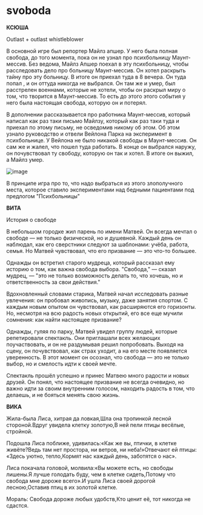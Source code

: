 # svoboda

**КСЮША**

Outlast + outlast whistleblower

В основной игре был репортер Майлз апшер. У него была полная свобода, до того момента, пока он не узнал про психбольницу Маунт-мессив. Без ведома, Майлз Апшер поехал в эту психбольницу, чтобы расследовать дело про больницу Маунт-мессив. Он хотел раскрыть тайну про эту больницу. В итоге он приехал туда в 8 вечера. Он туда попал , и он оттуда никогда не выбрался. Он там же и умер, был расстрелен военнами, которые не хотели, чтобы он раскрыл миру о том, что творится в Маунт-мессив. То есть до этого этого события у него была настоящая свобода, которую он и потерял.

В дополнении рассказывается про работника Маунт-мессив, который написал как раз таки письмо Майлзу, который как раз таки туда и приехал по этому письму, не осведомив никому об этом. Об этом узнало руководство и отвели Вейлона Парка на эксперимент в психбольнице. У Вейлона не было никакой свободы в Маунт-мессив. Он сам же и жалел, что пошел туда работать. В конце он выбрался наружу, он почувствовал ту свободу, которую он так и хотел. В итоге он выжил, а Майлз умер.

![image](https://github.com/user-attachments/assets/2d236b2f-5910-4023-9306-c147a7b4ffeb)

В принципе игра про то, что надо выбраться из этого злополучного места, которое ставило экспериментами над бедными пациентами под предлогом "Психбольницы"


**ВИТА**

История о свободе

В небольшом городке жил парень по имени Матвей. Он всегда мечтал о свободе — не только физической, но и душевной. Каждый день он наблюдал, как его сверстники следуют за шаблонами: учёба, работа, семья. Но Матвей чувствовал, что его призвание — это что-то большее.

Однажды он встретил старого мудреца, который рассказал ему историю о том, как важна свобода выбора. "Свобода," — сказал мудрец, — "это не только возможность делать то, что хочешь, но и ответственность за свои действия."

Вдохновленный словами старика, Матвей начал исследовать разные увлечения: он пробовал живопись, музыку, даже занятия спортом. С каждым новым опытом он чувствовал, как расширяются его горизонты. Но, несмотря на всю радость новых открытий, его все еще мучили сомнения: как найти настоящее призвание?

Однажды, гуляя по парку, Матвей увидел группу людей, которые репетировали спектакль. Они приглашали всех желающих поучаствовать, и он не раздумывая решил попробовать. Выходя на сцену, он почувствовал, как страх уходит, а на его месте появляется уверенность. В этот момент он осознал, что свобода — это не только выбор, но и смелость идти к своей мечте.

Спектакль прошёл успешно и принес Матвею много радости и новых друзей. Он понял, что настоящее призвание не всегда очевидно, но важно идти за своим внутренним голосом, находить радость в том, что делаешь, и не бояться менять свою жизнь.


**ВИКА**

Жила-была Лиса, хитрая да ловкая,Шла она тропинкой лесной стороной.Вдруг увидела клетку золотую,В ней пели птицы весёлые, стройной.

Подошла Лиса поближе, удивилась:«Как же вы, птички, в клетке живёте?Ведь там нет простора, ни ветров, ни неба!»Отвечают ей птицы: «Здесь уютно, тепло,Кормят нас каждый день, заботятся о нас».

Лиса покачала головой, молвила:«Вы можете есть, но свободы лишены.Я лучше голодать буду, чем в клетке сидеть,Потому что свобода мне дороже всего».И ушла Лиса своей дорогой лесною,Оставив птиц в их золотой клетке.

Мораль: Свобода дороже любых удобств,Кто ценит её, тот никогда не сдастся.

